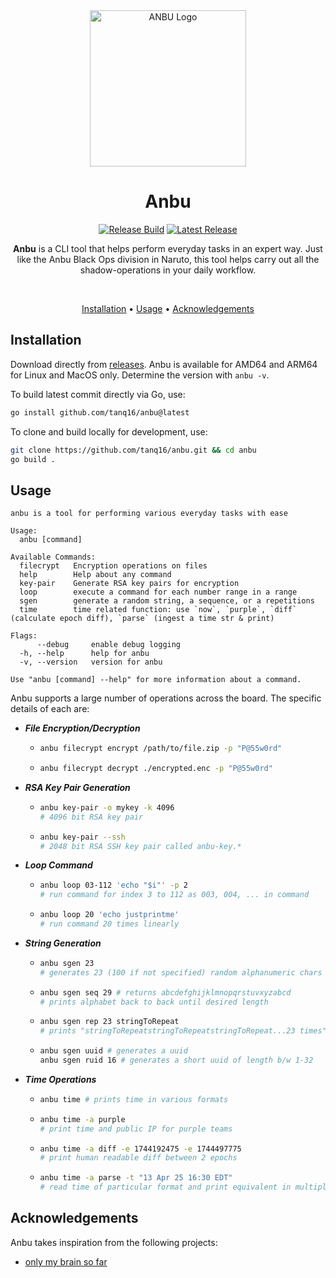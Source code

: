 <div align="center">
  <img src=".github/assets/logo.png" alt="ANBU Logo" width="250"/>

  <h1 align="center">Anbu</h1>

  <a href="https://github.com/tanq16/anbu/actions/workflows/release.yml"><img src="https://github.com/tanq16/anbu/actions/workflows/release.yml/badge.svg" alt="Release Build"></a>&nbsp;<a href="https://github.com/tanq16/anbu/releases/latest"><img src="https://img.shields.io/github/v/release/tanq16/anbu" alt="Latest Release"></a><br>

  <p><b>Anbu</b> is a CLI tool that helps perform everyday tasks in an expert way. Just like the Anbu Black Ops division in Naruto, this tool helps carry out all the shadow-operations in your daily workflow.</p><br>
  
  <a href="#installation">Installation</a> &bull; <a href="#usage">Usage</a> &bull; <a href="#acknowledgements">Acknowledgements</a><br>
</div>

## Installation

Download directly from [releases](https://github.com/Tanq16/anbu/releases). Anbu is available for AMD64 and ARM64 for Linux and MacOS only. Determine the version with `anbu -v`.

To build latest commit directly via Go, use:

```bash
go install github.com/tanq16/anbu@latest
```

To clone and build locally for development, use:

```bash
git clone https://github.com/tanq16/anbu.git && cd anbu
go build .
```

## Usage

```
anbu is a tool for performing various everyday tasks with ease

Usage:
  anbu [command]

Available Commands:
  filecrypt   Encryption operations on files
  help        Help about any command
  key-pair    Generate RSA key pairs for encryption
  loop        execute a command for each number range in a range
  sgen        generate a random string, a sequence, or a repetitions
  time        time related function: use `now`, `purple`, `diff` (calculate epoch diff), `parse` (ingest a time str & print)

Flags:
      --debug     enable debug logging
  -h, --help      help for anbu
  -v, --version   version for anbu

Use "anbu [command] --help" for more information about a command.
```

Anbu supports a large number of operations across the board. The specific details of each are:

- ***File Encryption/Decryption***
  - ```bash
    anbu filecrypt encrypt /path/to/file.zip -p "P@55w0rd"
    ```
  - ```bash
    anbu filecrypt decrypt ./encrypted.enc -p "P@55w0rd"
    ```
- ***RSA Key Pair Generation***
  - ```bash
    anbu key-pair -o mykey -k 4096
    # 4096 bit RSA key pair
    ```
  - ```bash
    anbu key-pair --ssh
    # 2048 bit RSA SSH key pair called anbu-key.*
    ```
- ***Loop Command***
  - ```bash
    anbu loop 03-112 'echo "$i"' -p 2
    # run command for index 3 to 112 as 003, 004, ... in command
    ```
  - ```bash
    anbu loop 20 'echo justprintme'
    # run command 20 times linearly
    ```
- ***String Generation***
  - ```bash
    anbu sgen 23
    # generates 23 (100 if not specified) random alphanumeric chars
    ```
  - ```bash
    anbu sgen seq 29 # returns abcdefghijklmnopqrstuvxyzabcd
    # prints alphabet back to back until desired length
    ```
  - ```bash
    anbu sgen rep 23 stringToRepeat
    # prints "stringToRepeatstringToRepeatstringToRepeat...23 times"
    ```
  - ```bash
    anbu sgen uuid # generates a uuid
    anbu sgen ruid 16 # generates a short uuid of length b/w 1-32
    ```
- ***Time Operations***
  - ```bash
    anbu time # prints time in various formats
    ```
  - ```bash
    anbu time -a purple
    # print time and public IP for purple teams
    ```
  - ```bash
    anbu time -a diff -e 1744192475 -e 1744497775
    # print human readable diff between 2 epochs
    ```
  - ```bash
    anbu time -a parse -t "13 Apr 25 16:30 EDT"
    # read time of particular format and print equivalent in multiple formats
    ```

## Acknowledgements

Anbu takes inspiration from the following projects:

- [only my brain so far]()
